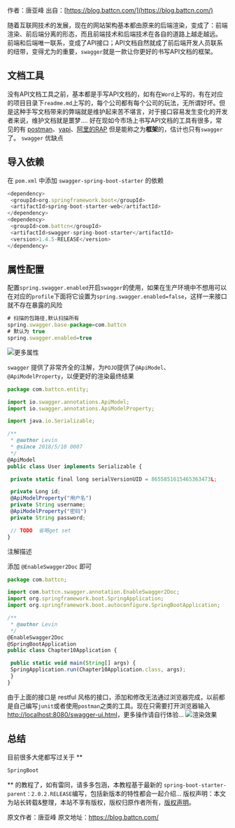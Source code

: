 

  
作者：唐亚峰 出自：[https://blog.battcn.com/](https://blog.battcn.com/)

随着互联网技术的发展，现在的网站架构基本都由原来的后端渲染，变成了：前端渲染、前后端分离的形态，而且前端技术和后端技术在各自的道路上越走越远。 前端和后端唯一联系，变成了API接口；API文档自然就成了前后端开发人员联系的纽带，变得尤为的重要，`swagger`就是一款让你更好的书写API文档的框架。

## 文档工具

没有API文档工具之前，基本都是手写API文档的，如有在`Word`上写的，有在对应的项目目录下`readme.md`上写的，每个公司都有每个公司的玩法，无所谓好坏。但是这种手写文档带来的弊端就是维护起来苦不堪言，对于接口容易发生变化的开发者来说，维护文档就是噩梦…. 好在现如今市场上书写API文档的工具有很多，常见的有 [postman](https://www.getpostman.com/apps)、[yapi](https://github.com/YMFE/yapi)、[阿里的RAP](http://rapapi.org/org/index.do) 但是能称之为**框架**的，估计也只有`swagger`了。
`swagger` 优缺点

## 导入依赖

在 `pom.xml` 中添加 `swagger-spring-boot-starter` 的依赖

```js 
<dependency>
 <groupId>org.springframework.boot</groupId>
 <artifactId>spring-boot-starter-web</artifactId>
</dependency>
<dependency>
 <groupId>com.battcn</groupId>
 <artifactId>swagger-spring-boot-starter</artifactId>
 <version>1.4.5-RELEASE</version>
</dependency>
```

## 属性配置

配置`spring.swagger.enabled`开启`swagger`的使用，如果在生产环境中不想用可以在对应的`profile`下面将它设置为`spring.swagger.enabled=false`，这样一来接口就不存在暴露的风险

```js 
# 扫描的包路径,默认扫描所有
spring.swagger.base-package=com.battcn
# 默认为 true
spring.swagger.enabled=true
```

![更多属性](https://gitee.com/hezhiyuan007/java-study/raw/master/images/SpringBoot2/064fe9a9-08f9-4a1a-ab2b-eb6cca99079d.png)

`swagger` 提供了非常齐全的注解，为`POJO`提供了`@ApiModel`、`@ApiModelProperty`，以便更好的渲染最终结果

```js 
package com.battcn.entity;

import io.swagger.annotations.ApiModel;
import io.swagger.annotations.ApiModelProperty;

import java.io.Serializable;

/**
 * @author Levin
 * @since 2018/5/10 0007
 */
@ApiModel
public class User implements Serializable {

 private static final long serialVersionUID = 8655851615465363473L;

 private Long id;
 @ApiModelProperty("用户名")
 private String username;
 @ApiModelProperty("密码")
 private String password;

 // TODO  省略get set
}
```

注解描述

添加 `@EnableSwagger2Doc` 即可

```js 
package com.battcn;

import com.battcn.swagger.annotation.EnableSwagger2Doc;
import org.springframework.boot.SpringApplication;
import org.springframework.boot.autoconfigure.SpringBootApplication;

/**
 * @author Levin
 */
@EnableSwagger2Doc
@SpringBootApplication
public class Chapter10Application {

 public static void main(String[] args) {
 SpringApplication.run(Chapter10Application.class, args);
 }
}
```

由于上面的接口是 restful 风格的接口，添加和修改无法通过浏览器完成，以前都是自己编写`junit`或者使用`postman`之类的工具。现在只需要打开浏览器输入 [http://localhost:8080/swagger-ui.html](http://localhost:8080/swagger-ui.html)，更多操作请自行体验… ![渲染效果](https://gitee.com/hezhiyuan007/java-study/raw/master/images/SpringBoot2/5c7eea1e-3bc4-4d18-89a5-2a5d03924f8f.png)

## 总结

目前很多大佬都写过关于 **
```js 
SpringBoot
```
** 的教程了，如有雷同，请多多包涵，本教程基于最新的 `spring-boot-starter-parent：2.0.2.RELEASE`编写，包括新版本的特性都会一起介绍…
版权声明：本文为站长转载&整理，本站不享有版权，版权归原作者所有，[版权声明](https://gitee.com/hezhiyuan007/java-notes/raw/master/disclaimer.md)。




原文作者：唐亚峰 原文地址：https://blog.battcn.com/